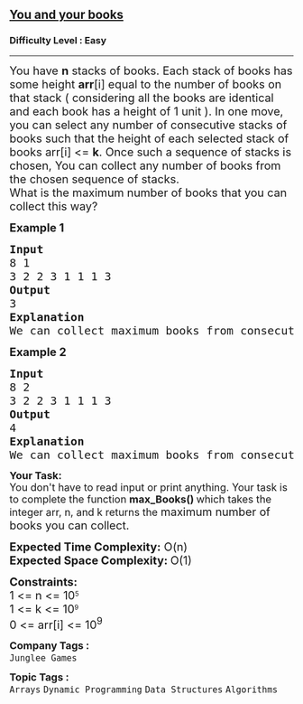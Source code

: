 <h2><a href="https://www.geeksforgeeks.org/problems/you-and-your-books/1">You and your books</a></h2><h3>Difficulty Level : Easy</h3><hr><div class="problems_problem_content__Xm_eO"><p><span style="font-size: 20px;">You have <strong>n</strong> stacks of books. Each stack of books has some height <strong>arr</strong>[i] equal to the number of books on that stack ( considering all the books are identical and each book has a height of 1 unit ). In one move, you can select any number of consecutive stacks of books such that the height of each selected stack of books arr[i] &lt;= <strong>k</strong>. Once such a sequence of stacks is chosen, You can collect any number of books from the chosen sequence of stacks.<br>What is the maximum number of books that you can collect this way?</span></p>
<p><strong><span style="font-size: 20px;">Example 1</span></strong></p>
<pre><span style="font-size: 20px;"><strong>Input</strong><br>8 1<br>3 2 2 3 1 1 1 3<br><strong>Output</strong><br>3<br></span><span style="font-size: 20px;"><strong>Explanation&nbsp;</strong></span><span style="font-size: 20px;"><br>We can collect maximum books from consecutive stacks numbered 5, 6, and 7 having height less than equal to K.</span></pre>
<p><strong><span style="font-size: 20px;">Example 2</span></strong></p>
<pre><span style="font-size: 20px;"><strong>Input</strong><br>8 2<br>3 2 2 3 1 1 1 3<br><strong>Output</strong><br>4<br></span><span style="font-size: 20px;"><strong>Explanation</strong><br>We can collect maximum books from consecutive stacks numbered 2 and 3 having height less than equal to K.</span></pre>
<p><strong><span style="font-size: 18px;">Your Task:</span></strong><br><span style="font-size: 18px;"><span style="font-size: 18px;">You don't have to read input or print anything. Your task is to complete the function&nbsp;<strong>max_Books</strong></span><strong style="font-size: 18px;">() </strong><span style="font-size: 18px;">which takes the integer arr, n, and k</span><span style="font-size: 18px;"> returns the </span></span><span style="font-size: 20px; font-family: -apple-system, BlinkMacSystemFont, 'Segoe UI', Roboto, Oxygen, Ubuntu, Cantarell, 'Open Sans', 'Helvetica Neue', sans-serif;">maximum number of books you can collect.</span></p>
<p><span style="font-size: 20px; font-family: -apple-system, BlinkMacSystemFont, 'Segoe UI', Roboto, Oxygen, Ubuntu, Cantarell, 'Open Sans', 'Helvetica Neue', sans-serif;"><strong>Expected Time Complexity:</strong>&nbsp;O(n)<br><strong>Expected Space Complexity:&nbsp;</strong>O(1)</span></p>
<p><strong style="font-size: 20px;">Constraints:</strong><br style="font-size: 20px;"><span style="font-size: 20px;">1 &lt;= n &lt;=&nbsp;</span><span style="font-size: 20px;">10</span><sup>5</sup><br style="font-size: 20px;"><span style="font-size: 20px;">1 &lt;= k &lt;=&nbsp;</span><span style="font-size: 20px;">10</span><sup>9</sup><br style="font-size: 20px;"><span style="font-size: 20px;">0 &lt;= arr[i] &lt;= 10<sup>9</sup></span></p></div><p><span style=font-size:18px><strong>Company Tags : </strong><br><code>Junglee Games</code>&nbsp;<br><p><span style=font-size:18px><strong>Topic Tags : </strong><br><code>Arrays</code>&nbsp;<code>Dynamic Programming</code>&nbsp;<code>Data Structures</code>&nbsp;<code>Algorithms</code>&nbsp;